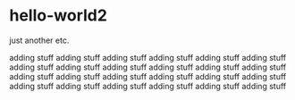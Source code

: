# hello-world2
just another etc.

adding stuff adding stuff adding stuff adding stuff adding stuff adding stuff adding stuff adding stuff adding stuff adding stuff adding stuff adding stuff adding stuff adding stuff adding stuff adding stuff adding stuff adding stuff adding stuff adding stuff adding stuff adding stuff adding stuff adding stuff 

